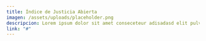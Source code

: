 ```yaml
---
title: Índice de Justicia Abierta
imagen: /assets/uploads/placeholder.png
descripcion: Lorem ipsum dolor sit amet conseceteur adisadasd elit pulvinar luscts ante sed
link: "#"
---
```

